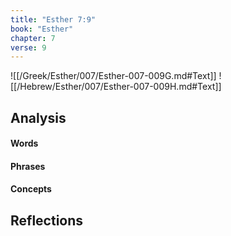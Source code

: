 ```yaml
---
title: "Esther 7:9"
book: "Esther"
chapter: 7
verse: 9
---
```

![[/Greek/Esther/007/Esther-007-009G.md#Text]]
![[/Hebrew/Esther/007/Esther-007-009H.md#Text]]

## Analysis

#### Words

#### Phrases

#### Concepts

## Reflections
